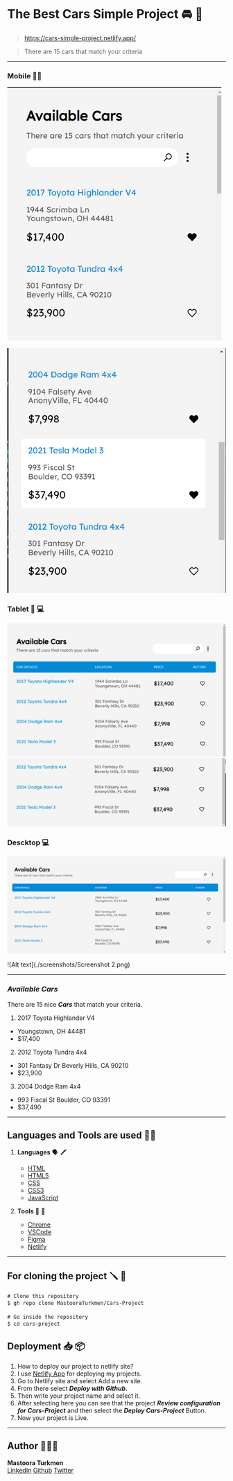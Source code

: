 # The Best Cars Simple Project 🚘 🚗

> https://cars-simple-project.netlify.app/

> There are 15 cars that match your criteria

-----


### Mobile 📱📲

![Alt text](./screenshots/Screenshot-3.png)

![Alt text](./screenshots/Screenshot-4.png)


### Tablet 📱 💻

![Alt text](./screenshots/tablet.png)
![Alt text](./screenshots/tablet-1.png)


### Descktop 💻

![Alt text](./screenshots/Screenshot-1.png)

![Alt text](./screenshots/Screenshot 2.png)


-----

### _Available Cars_
There are 15 nice **_Cars_** that match your criteria.

1. 2017 Toyota Highlander V4
  + Youngstown, OH 44481
  + $17,400

2. 2012 Toyota Tundra 4x4
  + 301 Fantasy Dr Beverly Hills, CA 90210
  + $23,900

3. 2004 Dodge Ram 4x4
  + 993 Fiscal St Boulder, CO 93391
  + $37,490








------


## Languages and Tools are used 📒📝

1. **Languages** 🗣 🖍
    + [HTML](https://github.com/topics/html)
    + [HTML5](https://github.com/topics/html5)
    + [CSS](https://github.com/topics/css)
    + [CSS3](https://github.com/topics/css3)
    + [JavaScript](https://github.com/topics/javascript)

2. **Tools** 🔧 🔨
    + [Chrome](https://github.com/topics/chrome)
    + [VSCode](https://github.com/topics/vscode)
    + [Figma](https://github.com/topics/figma)
    + [Netlify](https://github.com/topics/netlify)

-----


## For cloning the project 🪛 📌

```
# Clone this repository
$ gh repo clone MastooraTurkmen/Cars-Project

# Go inside the repository
$ cd cars-project
```

## Deployment 📥 📦

1. How to deploy our project to netlify site?
2. I use [Netlify App](https://app.netlify.com/) for deploying my projects.
3. Go to Netlify site and select Add a new site.
4. From there select **_Deploy with Github_**.
5. Then write your project name and select it.
6. After selecting here you can see that the project **_Review configuration for Cars-Project_** and then select the **_Deploy Cars-Project_** Button. 
7. Now your project is Live.


-----

## Author 👩🏻‍💻 

**Mastoora Turkmen**  
[LinkedIn](https://www.linkedin.com/in/mastoora-turkmen/) 
[Github](https://github.com/MastooraTurkmen/) 
[Twitter](https://twitter.com/MastooraJ22)
